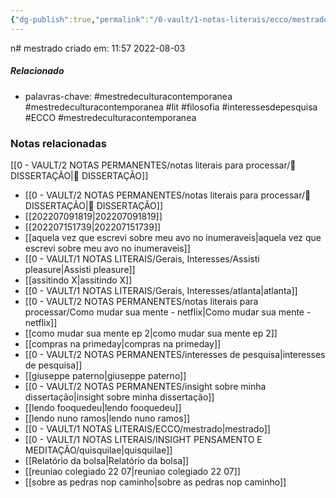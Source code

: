 ```yaml
---
{"dg-publish":true,"permalink":"/0-vault/1-notas-literais/ecco/mestrado/","tags":["mestredeculturacontemporanea","lit","filosofia","interessesdepesquisa","ECCO"],"dgHomeLink":true,"dgShowLocalGraph":true,"dgShowFileTree":true,"noteIcon":""}
---
```


n# mestrado
criado em: 11:57 2022-08-03

##### Relacionado
- palavras-chave: #mestredeculturacontemporanea 
#mestredeculturacontemporanea #lit #filosofia #interessesdepesquisa #ECCO #mestredeculturacontemporanea 
### Notas relacionadas

[[0 - VAULT/2 NOTAS PERMANENTES/notas literais para processar/📕 DISSERTAÇÃO\|📕 DISSERTAÇÃO]]
- [[0 - VAULT/2 NOTAS PERMANENTES/notas literais para processar/📕 DISSERTAÇÃO\|📕 DISSERTAÇÃO]]
- [[202207091819\|202207091819]]
- [[202207151739\|202207151739]]
- [[aquela vez que escrevi sobre meu avo no inumeraveis\|aquela vez que escrevi sobre meu avo no inumeraveis]]
- [[0 - VAULT/1 NOTAS LITERAIS/Gerais, Interesses/Assisti pleasure\|Assisti pleasure]]
- [[assitindo X\|assitindo X]]
- [[0 - VAULT/1 NOTAS LITERAIS/Gerais, Interesses/atlanta\|atlanta]]
- [[0 - VAULT/2 NOTAS PERMANENTES/notas literais para processar/Como mudar sua mente - netflix\|Como mudar sua mente - netflix]]
- [[como mudar sua mente ep 2\|como mudar sua mente ep 2]]
- [[compras na primeday\|compras na primeday]]
- [[0 - VAULT/2 NOTAS PERMANENTES/interesses de pesquisa\|interesses de pesquisa]]
- [[giuseppe paterno\|giuseppe paterno]]
- [[0 - VAULT/2 NOTAS PERMANENTES/insight sobre minha dissertação\|insight sobre minha dissertação]]
- [[lendo fooquedeu\|lendo fooquedeu]]
- [[lendo nuno ramos\|lendo nuno ramos]]
- [[0 - VAULT/1 NOTAS LITERAIS/ECCO/mestrado\|mestrado]]
- [[0 - VAULT/1 NOTAS LITERAIS/INSIGHT PENSAMENTO E MEDITAÇÃO/quisquilae\|quisquilae]]
- [[Relatório da bolsa\|Relatório da bolsa]]
- [[reuniao colegiado 22 07\|reuniao colegiado 22 07]]
- [[sobre as pedras nop caminho\|sobre as pedras nop caminho]]
